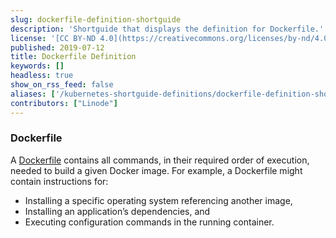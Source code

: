 ```yaml
---
slug: dockerfile-definition-shortguide
description: 'Shortguide that displays the definition for Dockerfile.'
license: '[CC BY-ND 4.0](https://creativecommons.org/licenses/by-nd/4.0)'
published: 2019-07-12
title: Dockerfile Definition
keywords: []
headless: true
show_on_rss_feed: false
aliases: ['/kubernetes-shortguide-definitions/dockerfile-definition-shortguide/']
contributors: ["Linode"]
---
```


### Dockerfile

A [Dockerfile](https://docs.docker.com/engine/reference/builder/) contains all commands, in their required order of execution, needed to build a given Docker image. For example, a Dockerfile might contain instructions for:

- Installing a specific operating system referencing another image,
- Installing an application’s dependencies, and
- Executing configuration commands in the running container.
